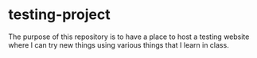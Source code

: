 # testing-project
The purpose of this repository is to have a place to host a testing website where I can try new things using various things that I learn in class. 
